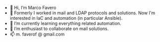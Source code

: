 - 👋 Hi, I’m Marco Favero
- 👀 Formerly I worked in mail and LDAP protocols and solutions.
  Now I'm interested in IaC and automation (in particular Ansible).
- 🌱 I’m currently learning everything related automation.
- 💞️ I’m enthusiast to collaborate on mail solutions.
- 📫 m. faverof @ gmail.com

<!---
falon/falon is a ✨ special ✨ repository because its `README.md` (this file) appears on your GitHub profile.
You can click the Preview link to take a look at your changes.
--->

